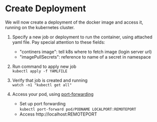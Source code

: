 # Create Deployment

We will now create a deployment of the docker image and access it, running on the kubernetes cluster.

1. Specify a new job or deployment to run the container, using attached yaml file. Pay special attention to these fields:
    * "continers image": tell k8s where to fetch image (login server url)
    * "imagePullSecrets": reference to name of a secret in namespace

2. Run command to apply new job<br>
`kubectl apply -f YAMLFILE`

3. Verify that job is created and running<br>
`watch -n1 "kubectl get all"`

4. Access your pod, using [port-forwarding](https://phoenixnap.com/kb/kubectl-port-forward)<br>
    * Set up port forwarding<br>
    `kubectl port-forward pod/PODNAME LOCALPORT:REMOTEPORT`
    * Access http://localhost:REMOTEPORT
